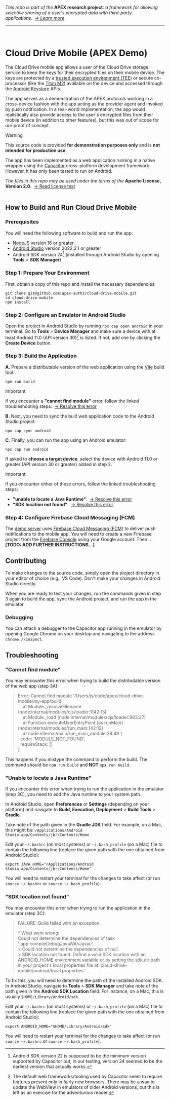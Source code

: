 _This repo is part of the_ **APEX research project**: _a framework for allowing selective sharing of a user's encrypted data with third-party applications.&nbsp;&nbsp;[→ Learn more](https://github.com/apex-authz/info)_
<hr><br>

# Cloud Drive Mobile (APEX Demo)

The Cloud Drive mobile app allows a user of the Cloud Drive storage service to keep the keys for their encrypted files on their mobile device. The keys are protected by a [trusted execution environment (TEE)](https://en.wikipedia.org/wiki/Trusted_execution_environment) or secure co-processor (like the [Titan M2](https://security.googleblog.com/2021/10/pixel-6-setting-new-standard-for-mobile.html)) available on the device and accessed through the [Android Keystore](https://source.android.com/docs/security/features/keystore) APIs.

The app serves as a demonstration of the APEX protocols working in a cross-device fashion with the app acting as the provider agent and invoked by push notification. In a real-world implementation, the app would realistically also provide access to the user's encrypted files from their mobile device (in addition to other features), but this was out of scope for our proof of concept.

> [!WARNING]
> This source code is provided **for demonstration purposes only** and is **not intended for production use**.

The app has been implemented as a web application running in a native wrapper using the [Capacitor](https://capacitorjs.com/) cross-platform development framework. However, it has only been tested to run on Android.

_The files in this repo may be used under the terms of the_ **Apache License, Version 2.0**.&nbsp;&nbsp;[→ Read license text](https://github.com/apex-authz/cloud-drive-mobile/blob/main/package.json)
<br><br>

## How to Build and Run Cloud Drive Mobile

### Prerequisites

You will need the following software to build and run the app:

- [NodeJS](https://nodejs.org/en) version 16 or greater
- [Android Studio](https://developer.android.com/studio) version 2022.2.1 or greater
- Android SDK version 24[^1] (installed through Android Studio by opening **Tools** > **SDK Manager**)

[^1]: Android SDK version 22 is supposed to be the minimum version supported by Capacitor but, in our testing, version 24 seemed to be the earliest version that actually works.

### Step 1: Prepare Your Environment

First, obtain a copy of this repo and install the necessary dependencies:

```
git clone git@github.com:apex-authz/cloud-drive-mobile.git
cd cloud-drive-mobile
npm install
```

### Step 2: Configure an Emulator in Android Studio

Open the project in Android Studio by running `npx cap open android` in your terminal. Go to **Tools** > **Device Manager** and make sure a device with at least Android 11.0 (API version 30)[^2] is listed. If not, add one by clicking the **Create Device** button.

[^2]: The default web frameworks/tooling used by Capacitor seem to require features present only in fairly new browsers. There may be a way to update the WebView in emulators of older Android versions, but this is left as an exercise for the adventurous reader.

### Step 3: Build the Application

**A.** Prepare a distributable version of the web application using the [Vite](https://vitejs.dev/) build tool:

```
npm run build
```

> [!IMPORTANT]
> If you encounter a **"cannot find module"** error, follow the linked troubleshooting steps:&nbsp;&nbsp;[→ Resolve this error](#cannot-find-module)

**B.** Next, you need to sync the built web application code to the Android Studio project:

```
npx cap sync android
```

**C.** Finally, you can run the app using an Android emulator:

```
npx cap run android
```

If asked to **choose a target device**, select the device with Android 11.0 or greater (API version 30 or greater) added in step 2.

> [!IMPORTANT]
> If you encounter either of these errors, follow the linked troubleshooting steps:
> - **"unable to locate a Java Runtime"**:&nbsp;&nbsp;[→ Resolve this error](#unable-to-locate-a-java-runtime)<br>
> - **"SDK location not found"**:&nbsp;&nbsp;[→ Resolve this error](#unable-to-locate-a-java-runtime)

### Step 4: Configure Firebase Cloud Messaging (FCM)

The [demo server](https://github.com/apex-authz/web-demo) uses [Firebase Cloud Messaging (FCM)](https://github.com/apex-authz/info) to deliver push notifications to the mobile app. You will need to create a new Firebase project from the [Firebase Console](https://console.firebase.google.com/) using your Google account. Then... **[TODO: ADD FURTHER INSTRUCTIONS...]**


## Contributing

To make changes to the source code, simply open the project directory in your editor of choice (e.g., VS Code). Don't make your changes in Android Studio directly.

When you are ready to test your changes, run the commands given in step 3 again to build the app, sync the Android project, and run the app in the emulator.

### Debugging

You can attach a debugger to the Capacitor app running in the emulator by opening Google Chrome on your desktop and navigating to the address `chrome://inspect`.


## Troubleshooting

### "Cannot find module"

You may encounter this error when trying to build the distributable version of the web app (step 3A):

> Error: Cannot find module '/Users/js/code/apex/cloud-drive-mobile/my-app/build'<br>
> &nbsp;&nbsp;&nbsp;&nbsp;at Module._resolveFilename (node:internal/modules/cjs/loader:1142:15)<br>
> &nbsp;&nbsp;&nbsp;&nbsp;at Module._load (node:internal/modules/cjs/loader:983:27)<br>
> &nbsp;&nbsp;&nbsp;&nbsp;at Function.executeUserEntryPoint [as runMain] (node:internal/modules/run_main:142:12)<br>
> &nbsp;&nbsp;&nbsp;&nbsp;at node:internal/main/run_main_module:28:49 {<br>
> &nbsp;&nbsp;code: 'MODULE_NOT_FOUND',<br>
> &nbsp;&nbsp;requireStack: []<br>
> }

This happens if you mistype the command to perform the build. The command should be <code>np<b>m</b> run build</code> and **NOT** <code>np<b>x</b> run build</code>.

### "Unable to locate a Java Runtime"

If you encounter this error when trying to run the application in the emulator (step 3C), you need to add the Java runtime to your system path.

In Android Studio, open **Preferences** or **Settings** (depending on your platform) and navigate to **Build, Execution, Deployment** > **Build Tools** > **Gradle**.

Take note of the path given in the **Gradle JDK** field. For example, on a Mac, this might be: `/Applications/Android Studio.app/Contents/jbr/Contents/Home`

Edit your `~/.bashrc` (on most systems) or `~/.bash_profile` (on a Mac) file to contain the following line (replace the given path with the one obtained from Android Studio): 

```
export JAVA_HOME="/Applications/Android Studio.app/Contents/jbr/Contents/Home"
```

You will need to restart your terminal for the changes to take affect (or run `source ~/.bashrc` or `source ~/.bash_profile`).

### "SDK location not found"

You may encounter this error when trying to run the application in the emulator (step 3C):

> FAILURE: Build failed with an exception.
>
> \* What went wrong:<br>
> Could not determine the dependencies of task ':app:compileDebugJavaWithJavac'.<br>
> \> Could not determine the dependencies of null.<br>
> \> SDK location not found. Define a valid SDK location with an ANDROID_HOME environment variable or by setting the sdk.dir path in your project's local properties file at 'cloud-drive-mobile/android/local.properties'.

To fix this, you will need to determine the path of the installed Android SDK. In Android Studio, navigate to **Tools** > **SDK Manager** and take note of the path given in the **Android SDK Location** field. For instance, on a Mac, this is usually `$HOME/Library/Android/sdk`.

Edit your `~/.bashrc` (on most systems) or `~/.bash_profile` (on a Mac) file to contain the following line (replace the given path with the one obtained from Android Studio): 

```
export ANDROID_HOME="$HOME/Library/Android/sdk"
```

You will need to restart your terminal for the changes to take affect (or run `source ~/.bashrc` or `source ~/.bash_profile`).
